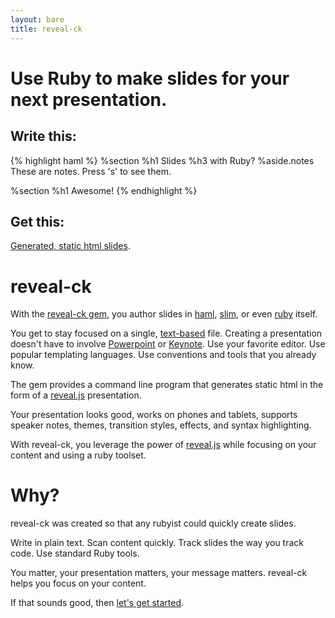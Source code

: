 ```yaml
---
layout: bare
title: reveal-ck
---
```


# Use Ruby to make slides for your next presentation.

## Write this:

{% highlight haml %}
%section
  %h1
    Slides
  %h3
    with Ruby?
  %aside.notes
    These are notes. Press 's' to see them.

%section
  %h1
    Awesome!
{% endhighlight %}

## Get this:

[Generated, static html slides][getting-started-slides].

# reveal-ck

With the [reveal-ck gem][reveal-ck-gem], you author slides in
[haml][haml], [slim][slim], or even [ruby][ruby] itself.

You get to stay focused on a single, [text-based][it-is-just-text]
file. Creating a presentation doesn't have to involve
[Powerpoint][powerpoint] or [Keynote][keynote]. Use your favorite
editor. Use popular templating languages. Use conventions and tools
that you already know.

The gem provides a command line program that generates static html in
the form of a [reveal.js][reveal.js] presentation.

Your presentation looks good, works on phones and tablets, supports
speaker notes, themes, transition styles, effects, and syntax
highlighting.

With reveal-ck, you leverage the power of [reveal.js][reveal.js] while
focusing on your content and using a ruby toolset.

# Why?

reveal-ck was created so that any rubyist could quickly create
slides.

Write in plain text. Scan content quickly. Track slides the way you
track code. Use standard Ruby tools.

You matter, your presentation matters, your message matters. reveal-ck
helps you focus on your content.

If that sounds good, then [let's get started][getting-started].

[getting-started]: ./getting-started
[haml]:            ./haml
[it-is-just-text]: ./it-is-just-text
[ruby]:            ./ruby
[slim]:            ./slim

[keynote]:       http://www.apple.com/ios/keynote/
[powerpoint]:    http://office.microsoft.com/en-us/powerpoint/
[reveal.js]:     http://lab.hakim.se/reveal-js/#/
[reveal-ck-gem]: http://rubygems.org/gems/reveal-ck

[getting-started-slides]: ./getting-started-slides
